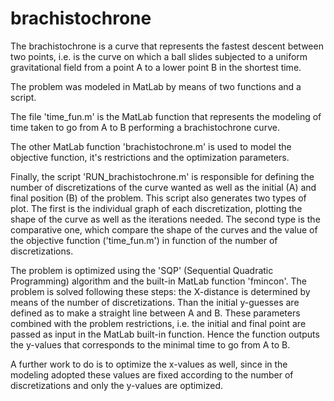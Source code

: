 # brachistochrone

The brachistochrone is a curve that represents the fastest descent between two points, i.e. is the curve on which a ball slides subjected to a uniform gravitational field from a point A to a lower point B in the shortest time.

The problem was modeled in MatLab by means of two functions and a script. 

The file 'time_fun.m' is the MatLab function that represents the modeling of time taken to go from A to B performing a brachistochrone curve. 

The other MatLab function 'brachistochrone.m' is used to model the objective function, it's restrictions and the optimization parameters. 

Finally, the script 'RUN_brachistochrone.m' is responsible for defining the number of discretizations of the curve wanted as well as the initial (A) and final position (B) of the problem. This script also generates two types of plot. The first is the individual graph of each discretization, plotting the shape of the curve as well as the iterations needed. The second type is the comparative one, which compare the shape of the curves and the value of the objective function ('time_fun.m') in function of the number of discretizations.

The problem is optimized using the 'SQP' (Sequential Quadratic Programming) algorithm and the built-in MatLab function 'fmincon'. The problem is solved following these steps: the X-distance is determined by means of the number of discretizations. Than the initial y-guesses are defined as to make a straight line between A and B. These parameters combined with the problem restrictions, i.e. the initial and final point are passed as input in the MatLab built-in function. Hence the function outputs the y-values that corresponds to the minimal time to go from A to B.

A further work to do is to optimize the x-values as well, since in the modeling adopted these values are fixed according to the number of discretizations and only the y-values are optimized.

